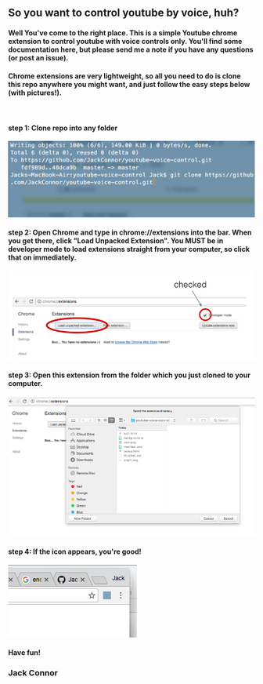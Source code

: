 <h2>
  So you want to control youtube by voice, huh?
  </h2>
<h4>
  Well You've come to the right place. This is a simple Youtube chrome extension to control youtube with voice controls only. You'll find some documentation here, but please send me a note if you have any questions (or post an issue).
</h4>
<h4>
  Chrome extensions are very lightweight, so all you need to do is clone this repo anywhere you might want, and just follow the easy steps below (with pictures!).
</h4>
<br>
<h4>
  step 1:
    Clone repo into any folder
</h4>
<img src='clone.png'></img>
<br>
<h4>
  step 2:
    Open Chrome and type in chrome://extensions into the bar. When you get there, click "Load Unpacked Extension". You MUST be in developer mode to load extensions straight from your computer, so click that on immediately.
</h4>
<img src='step1.png'></img>
<br>
<h4>
  step 3:
    Open this extension from the folder which you just cloned to your computer.
</h4>
<img src='step2.png'></img>
<br>
<h4>
  step 4:
    If the icon appears, you're good!
</h4>
<img src='step4.png'></img>
<br>
<h4>
  Have fun!
</h4>
<h3>Jack Connor</h3>
